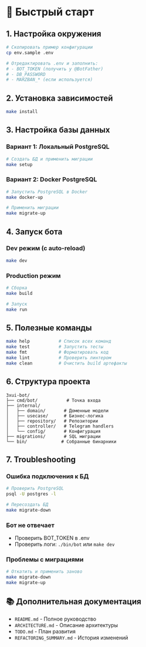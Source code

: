 # 🚀 Быстрый старт

## 1. Настройка окружения

```bash
# Скопировать пример конфигурации
cp env.sample .env

# Отредактировать .env и заполнить:
# - BOT_TOKEN (получить у @BotFather)
# - DB_PASSWORD
# - MARZBAN_* (если используется)
```

## 2. Установка зависимостей

```bash
make install
```

## 3. Настройка базы данных

### Вариант 1: Локальный PostgreSQL
```bash
# Создать БД и применить миграции
make setup
```

### Вариант 2: Docker PostgreSQL
```bash
# Запустить PostgreSQL в Docker
make docker-up

# Применить миграции
make migrate-up
```

## 4. Запуск бота

### Dev режим (с auto-reload)
```bash
make dev
```

### Production режим
```bash
# Сборка
make build

# Запуск
make run
```

## 5. Полезные команды

```bash
make help           # Список всех команд
make test           # Запустить тесты
make fmt            # Форматировать код
make lint           # Проверить линтером
make clean          # Очистить build артефакты
```

## 6. Структура проекта

```
3xui-bot/
├── cmd/bot/           # Точка входа
├── internal/
│   ├── domain/       # Доменные модели
│   ├── usecase/      # Бизнес-логика
│   ├── repository/   # Репозитории
│   ├── controller/   # Telegram handlers
│   └── config/       # Конфигурация
├── migrations/       # SQL миграции
└── bin/             # Собранные бинарники
```

## 7. Troubleshooting

### Ошибка подключения к БД
```bash
# Проверить PostgreSQL
psql -U postgres -l

# Пересоздать БД
make migrate-down
```

### Бот не отвечает
- Проверить BOT_TOKEN в .env
- Проверить логи: `./bin/bot` или `make dev`

### Проблемы с миграциями
```bash
# Откатить и применить заново
make migrate-down
make migrate-up
```

## 📚 Дополнительная документация

- `README.md` - Полное руководство
- `ARCHITECTURE.md` - Описание архитектуры
- `TODO.md` - План развития
- `REFACTORING_SUMMARY.md` - История изменений
